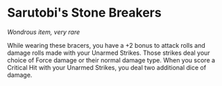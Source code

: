 # Sarutobi's Stone Breakers
*Wondrous item, very rare*  

While wearing these bracers, you have a +2 bonus to attack rolls and damage rolls made with your Unarmed Strikes. Those strikes deal your choice of Force damage or their normal damage type. When you score a Critical Hit with your Unarmed Strikes, you deal two additional dice of damage.